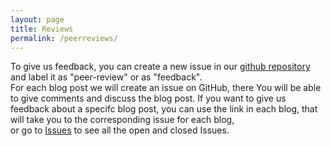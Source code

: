 ```yaml
---
layout: page
title: Reviews
permalink: /peerreviews/
---
```

To give us feedback, you can create a new issue in our [github repository](https://github.com/FileFighter/filefighter.github.io/issues) and label it as "peer-review" or as "feedback".  
For each blog post we will create an issue on GitHub, there You will be able to give comments and discuss the blog post.
If you want to give us feedback about a specifc blog post, you can use the link in each blog, that will take you to the corresponding issue for each blog,  
or go to <a href="https://github.com/FileFighter/filefighter.github.io/issues">Issues</a> to see all the open and closed Issues.